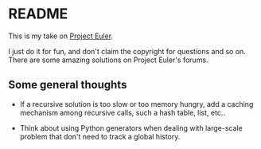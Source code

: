 # README

This is my take on [Project Euler](https://projecteuler.net).

I just do it for fun, and don't claim the copyright for questions and so on. There are some amazing solutions on Project Euler's forums. 


## Some general thoughts

* If a recursive solution is too slow or too memory hungry, add a caching mechanism among recursive calls, such a hash table, list, etc.. 

* Think about using Python generators when dealing with large-scale problem that don't need to track a global history. 